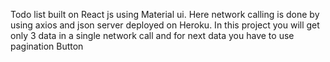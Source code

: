 Todo list built on React js using Material ui.
Here network calling is done by using axios and json server deployed on Heroku.
In this project you will get only 3 data in a single network call and for next data you have to use pagination Button 
